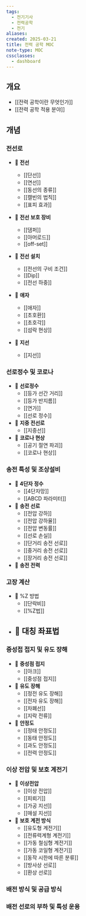 ```yaml
---
tags:
  - 전기기사
  - 전력공학
  - 전기
aliases: 
created: 2025-03-21
title: 전력 공학 MOC
note-type: MOC
cssclasses:
  - dashboard
---
```


## 개요
- [[전력 공학이란 무엇인가]]
- [[전력 공학 적용 분야]]

## 개념

### 전선로

- 📖 **전선**
	- [[단선]]
	- [[연선]]
	- [[동선의 종류]]
	- [[캘빈의 법칙]]
	- [[표피 효과]]
	
- 📖 **전선 보호 장비**
	- [[댐퍼]]
	- [[아머로드]]
	- [[off-set]]
- 📖 **전선 설치**
	- [[전선의 구비 조건]]
	- [[Dip]]
	- [[전선 하중]]
- 📖 **애자**
	- [[애자]]
	- [[초호환]]
	- [[초호각]]
	- [[섬락 현상]]
- 📖 **지선**
	- [[지선]]

### 선로정수 및 코로나

- 📖 **선로정수**
	- [[등가 선간 거리]]
	- [[등가 반지름]]
	- [[연가]]
	- [[선로 정수]]
- 📖 **지중 전선로**
	- [[지중선]]
- 📖 **코로나 현상**
	- [[공기 절연 파괴]]
	- [[코로나 현상]]
### 송전 특성 및 조상설비
- 📖 **4단자 정수**
	- [[4단자망]]
	- [[ABCD 파라미터]]
- 📖 **송전 선로**
	- [[전압 강하]]
	- [[전압 강하율]]
	- [[전압 변동률]]
	- [[선로 손실]]
	- [[단거리 송전 선로]]
	- [[중거리 송전 선로]]
	- [[장거리 송전 선로]]
- 📖 **송전 전력**

### 고장 계산
- 📖 %Z 방법
	- [[단락비]]
	- [[%Z법]]
- 📖 대칭 좌표법
	- 

### 중성접 접지 및 유도 장해
- 📖 **중성점 접지**
	- [[아크]]
	- [[중성점 접지]]
- 📖 **유도 장해**
	- [[정전 유도 장해]]
	- [[전자 유도 장해]]
	- [[차폐선]]
	- [[지락 전류]]
- 📖 **안정도**
	- [[정태 안정도]]
	- [[동태 안정도]]
	- [[과도 안정도]]
	- [[전력 안정도]]
### 이상 전압 및 보호 계전기

- 📖 **이상전압**
	- [[이상 전압]]
	- [[피뢰기]]
	- [[가공 지선]]
	- [[매설 지선]]
- 📖 **보호 계전 방식**
	- [[유도형 계전기]]
	- [[전류력계형 계전기]]
	- [[가동 철심형 계전기]]
	- [[가동 코일형 계전기]]
	- [[동작 시한에 따른 분류]]
	- [[방사상 선로]]
	- [[환상 선로]]

### 배전 방식 및 공급 방식


### 배전 선로의 부하 및 특성 운용